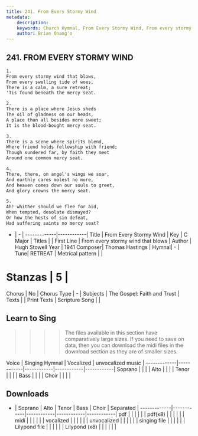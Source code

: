 ```yaml
---
title: 241. From Every Stormy Wind
metadata:
    description: 
    keywords: Church Hymnal, From Every Stormy Wind, From every stormy wind that blows, 
    author: Brian Onang'o
---
```



## 241. FROM EVERY STORMY WIND

```txt
1.
From every stormy wind that blows, 
From every swelling tide of woes, 
There is a calm, a sure retreat; 
'Tis found beneath the mercy seat. 

2.
There is a place where Jesus sheds 
The oil of gladness on our heads, 
A place than all besides more sweet; 
It is the blood-bought mercy seat. 

3.
There is a scene where spirits blend, 
Where friend holds fellowship with friend; 
Though sundered far, by faith they meet 
Around one common mercy seat. 

4.
There, there, on angel's wings we soar, 
And earthly cares molest no more, 
And heaven comes down our souls to greet, 
And glory crowns the mercy seat. 

5.
Ah! whither should we flee for aid, 
When tempted, desolate dismayed? 
Or how the hosts of sin defeat, 
Had suffering saints no mercy seat?

```

- |   -  |
-------------|------------|
Title | From Every Stormy Wind |
Key | C Major |
Titles |  |
First Line | From every stormy wind that blows |
Author | Hugh Stowell
Year | 1941
Composer| Thomas Hastings |
Hymnal|  - |
Tune| RETREAT |
Metrical pattern | |
# Stanzas | 5 |
Chorus | No |
Chorus Type | - |
Subjects | The Gospel: Faith and Trust |
Texts |  |
Print Texts | 
Scripture Song |  |
  
## Learn to Sing

>>>> The files available in this section have comparatively large sizes. If you need to save on data, then you can download the midi files in the download section as they are of smaller sizes.

Voice |  Singing Hymnal | Vocalized | unvocalized music |
-------------|------------|------------|------------|------------|
Soprano | | | |
Alto | | | |
Tenor | | | |
Bass | | | |
Choir | | | |

## Downloads

- |  Soprano | Alto | Tenor | Bass | Choir | Separated |
-------------|------------|------------|------------|------------|
pdf | | | | | |
pdf(x8) | | | | | |
midi | | | | | |
vocalized | | | | | |
unvocalized | | | | | |
singing file | | | | | |
Lilypond file | | | | | |
Lilypond (x8) | | | | | |
  